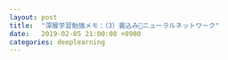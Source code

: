 ```yaml
---
layout: post
title:  "深層学習勉強メモ：（3）畳込みニューラルネットワーク"
date:   2019-02-05 21:00:00 +0900
categories: deeplearning
---
```

